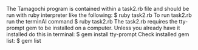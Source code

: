 The Tamagochi program is contained within a task2.rb file and should be run with ruby interpreter like the following: $ ruby task2.rb
To run task2.rb run the terminAl command $ ruby task2.rb
The task2.rb requires the tty-prompt gem to be installed on a computer. 
Unless you already have it installed do this in terminal: $ gem install tty-prompt
Check installed gem list: $ gem list
